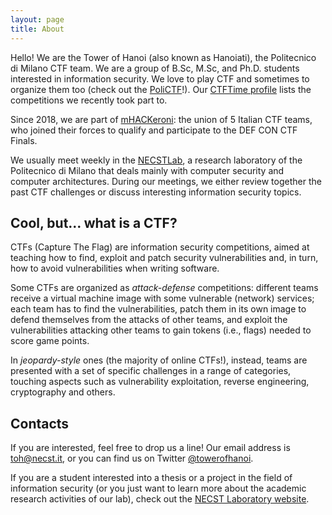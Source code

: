 ```yaml
---
layout: page
title: About
---
```


Hello! We are the Tower of Hanoi (also known as Hanoiati), the Politecnico di
Milano CTF team.
We are a group of B.Sc, M.Sc, and Ph.D. students interested in information
security. We love to play CTF and sometimes to organize them too (check out the
[PoliCTF](http://polictf.it)!).
Our [CTFTime profile](https://ctftime.org/team/300) lists the competitions we
recently took part to.

Since 2018, we are part of [mHACKeroni](https://mhackeroni.it): the union of
5 Italian CTF teams, who joined their forces to qualify and participate to
the DEF CON CTF Finals.

We usually meet weekly in the [NECSTLab](http://necst.it), a research
laboratory of the Politecnico di Milano that deals mainly with computer
security and computer architectures.
During our meetings, we either review together the past CTF challenges or
discuss interesting information security topics.

## Cool, but... what is a CTF?

CTFs (Capture The Flag) are information security competitions, aimed at
teaching how to find, exploit and patch security vulnerabilities and, in turn,
how to avoid vulnerabilities when writing software.

Some CTFs are organized as *attack-defense* competitions: different teams
receive a virtual machine image with some vulnerable (network) services; each
team has to find the vulnerabilities, patch them in its own image to defend
themselves from the attacks of other teams, and exploit the vulnerabilities
attacking other teams to gain tokens (i.e., flags) needed to score game points.

In *jeopardy-style* ones (the majority of online CTFs!), instead, teams are
presented with a set of specific challenges in a range of categories, touching
aspects such as vulnerability exploitation, reverse engineering, cryptography
and others.

## Contacts

If you are interested, feel free to drop us a line! Our email address is
[toh@necst.it](mailto:toh@necst.it), or you can find us on Twitter
[@towerofhanoi](https://twitter.com/towerofhanoi).

If you are a student interested into a thesis or a project in the field of
information security (or you just want to learn more about the academic
research activities of our lab), check out the [NECST Laboratory
website](http://necst.it).

